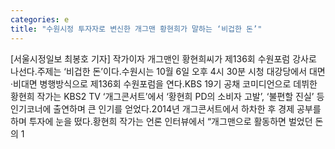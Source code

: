 ```yaml
---
categories: e
title: "수원시정 투자자로 변신한 개그맨 황현희가 말하는 ‘비겁한 돈’"
---
```

[서울시정일보 최봉호 기자] 작가이자 개그맨인 황현희씨가 제136회 수원포럼 강사로 나선다.주제는 ‘비겁한 돈’이다.수원시는 10월 6일 오후 4시 30분 시청 대강당에서 대면·비대면 병행방식으로 제136회 수원포럼을 연다.KBS 19기 공채 코미디언으로 데뷔한 황현희 작가는 KBS2 TV ‘개그콘서트’에서 ‘황현희 PD의 소비자 고발’, ‘불편할 진실’ 등 인기코너에 출연하며 큰 인기를 얻었다.2014년 개그콘서트에서 하차한 후 경제 공부를 하며 투자에 눈을 떴다.황현희 작가는 언론 인터뷰에서 “개그맨으로 활동하면 벌었던 돈의 1